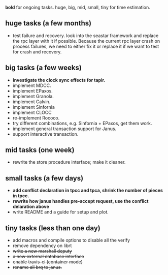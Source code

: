 
**bold** for ongoing tasks. huge, big, mid, small, tiny for time estimation.

## huge tasks (a few months)

* test failure and recovery. look into the seastar framework and replace the rpc layer with it if possible. Because the current rpc layer crash on process failures, we need to either fix it or replace it if we want to test for crash and recovery.

## big tasks (a few weeks)

* **investigate the clock sync effects for tapir.** 
* implement MDCC.
* implement EPaxos.
* implement Granola.
* implement Calvin.
* implement Sinfornia
* implement CLOCC
* re-implement Rococo.
* try different combinations, e.g. Sinfornia + EPaxos, get them work.
* implement general transaction support for Janus.
* support interactive transaction.

## mid tasks (one week)

* rewrite the store procedure interface; make it cleaner.

## small tasks (a few days)

* **add conflict declaration in tpcc and tpca, shrink the number of pieces in tpcc.**
* **rewrite how janus handles pre-accept request, use the conflict delaration above**
* write README and a guide for setup and plot.

## tiny tasks (less than one day)

* add macros and compile options to disable all the verify
* remove dependency on librt
* ~~write a new marshall deputy~~
* ~~a new external database interface~~
* ~~enable travis-ci (container mode)~~
* ~~rename all brq to janus.~~
